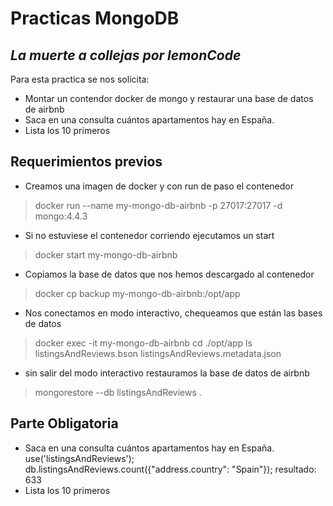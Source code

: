 # Practicas MongoDB
## _La muerte a collejas por lemonCode_

Para esta practica se nos solicita:

- Montar un contendor docker de mongo y restaurar una base de datos de airbnb
- Saca en una consulta cuántos apartamentos hay en España.
- Lista los 10 primeros 

## Requerimientos previos
- Creamos una imagen de docker y con run de paso el contenedor
>docker run --name my-mongo-db-airbnb -p 27017:27017 -d mongo:4.4.3

- Si no estuviese el contenedor corriendo ejecutamos un start
>docker start my-mongo-db-airbnb

- Copiamos la base de datos que nos hemos descargado al contenedor
>docker cp backup my-mongo-db-airbnb:/opt/app

- Nos conectamos en modo interactivo, chequeamos que están las bases de datos 
>docker exec -it my-mongo-db-airbnb
>cd ./opt/app
>ls
>listingsAndReviews.bson  listingsAndReviews.metadata.json

- sin salir del modo interactivo restauramos la base de datos de airbnb
>mongorestore --db listingsAndReviews .

## Parte Obligatoria

- Saca en una consulta cuántos apartamentos hay en España.
use('listingsAndReviews');
db.listingsAndReviews.count({"address.country": "Spain"});
resultado:
633
- Lista los 10 primeros

